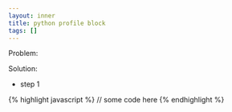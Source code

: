 ```yaml
---
layout: inner
title: python profile block
tags: []
---
```

Problem: 

Solution:

* step 1

{% highlight javascript %}
// some code here
{% endhighlight %}